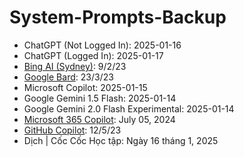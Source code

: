 # System-Prompts-Backup
- ChatGPT (Not Logged In): 2025-01-16
- ChatGPT (Logged In): 2025-01-17
- [Bing AI (Sydney)](https://x.com/marvinvonhagen/status/1623658144349011971?s=46): 9/2/23
- [Google Bard](https://x.com/marvinvonhagen/status/1638696721676128256?s=46): 23/3/23
- Microsoft Copilot: 2025-01-15
- Google Gemini 1.5 Flash: 2025-01-14
- Google Gemini 2.0 Flash Experimental: 2025-01-14
- [Microsoft 365 Copilot](https://labs.zenity.io/p/stealing-copilots-system-prompt): July 05, 2024
- [GitHub Copilot](https://x.com/marvinvonhagen/status/1657060506371346432?s=46): 12/5/23
- Dịch | Cốc Cốc Học tập: Ngày 16 tháng 1, 2025
